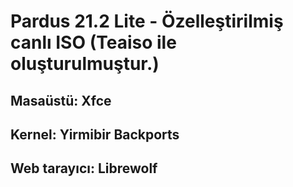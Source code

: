 # Pardus 21.2 Lite - Özelleştirilmiş canlı ISO (Teaiso ile oluşturulmuştur.)

## Masaüstü: Xfce

## Kernel: Yirmibir Backports

## Web tarayıcı: Librewolf

